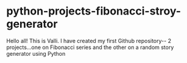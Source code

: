 # python-projects-fibonacci-stroy-generator
Hello all! This is Valli. I have created my first Github repository-- 2 projects...one on Fibonacci series and the other on a random story generator using Python
